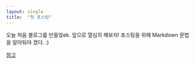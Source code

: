 ```yaml
---
layout: single
title:  "첫 포스팅"
---
```

오늘 처음 블로그를 만들었ek. 앞으로 열심히 해보자! 포스팅을 위해 Markdown 문법을 알아둬야 겠다. :)

[참고](https://teddylee777.github.io/jekyll/Jekyll-%EC%82%AC%EC%9A%A9%EC%9D%84-%EC%9C%84%ED%95%9C-markdown-%EB%AC%B8%EB%B2%95)

